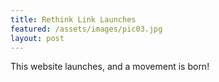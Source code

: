 ```yaml
---
title: Rethink Link Launches
featured: /assets/images/pic03.jpg
layout: post
---
```


This website launches, and a movement is born!